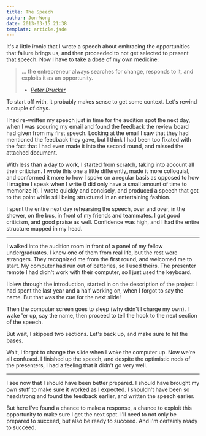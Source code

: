 ```yaml
---
title: The Speech
author: Jon-Wong
date: 2013-03-15 21:38
template: article.jade
---
```


It's a little ironic that I wrote a speech about embracing the opportunities that failure brings us, and then proceeded to not get selected to present that speech. Now I have to take a dose of my own medicine:
> ...  the entrepreneur always searches for change, responds to it, and exploits it as an opportunity. 
> - <cite>[Peter Drucker](http://en.wikipedia.org/wiki/Peter_Drucker)</cite>

To start off with, it probably makes sense to get some context. Let's rewind a couple of days.

I had re-written my speech just in time for the audition spot the next day, when I was scouring my email and found the feedback the review board had given from my first speech. Looking at the email I saw that they had mentioned the feedback they gave, but I think I had been too fixated with the fact that I had even made it into the second round, and missed the attached document. 

With less than a day to work, I started from scratch, taking into account all their criticism. I wrote this one a little differently, made it more colloquial, and conformed it more to how I spoke on a regular basis as opposed to how I imagine I speak when I write (I did only have a small amount of time to memorize it). I wrote quickly and concisely, and produced a speech that got to the point while still being structured in an entertaining fashion.

I spent the entire next day rehearsing the speech, over and over, in the shower, on the bus, in front of my friends and teammates. I got good criticism, and good praise as well. Confidence was high, and I had the entire structure mapped in my head.

---

I walked into the audition room in front of a panel of my fellow undergraduates. I knew one of them from real life, but the rest were strangers. They recognized me from the first round, and welcomed me to start. My computer had run out of batteries, so I used theirs. The presenter remote I had didn't work with their computer, so I just used the keyboard.

I blew through the introduction, started in on the description of the project I had spent the last year and a half working on, when I forgot to say the name. But that was the cue for the next slide! 

Then the computer screen goes to sleep (why didn't I charge my own). I wake 'er up, say the name, then proceed to tell the hook to the next section of the speech. 

But wait, I skipped two sections. Let's back up, and make sure to hit the bases. 

Wait, I forgot to change the slide when I woke the computer up. Now we're all confused. I finished up the speech, and despite the optimistic nods of the presenters, I had a feeling that it didn't go very well.

---

I see now that I should have been better prepared. I should have brought my own stuff to make sure it worked as I expected. I shouldn't have been so headstrong and found the feedback earlier, and written the speech earlier. 

But here I've found a chance to make a response, a chance to exploit this opportunity to make sure I get the next spot. I'll need to not only be prepared to succeed, but also be ready to succeed. And I'm certainly ready to succeed.